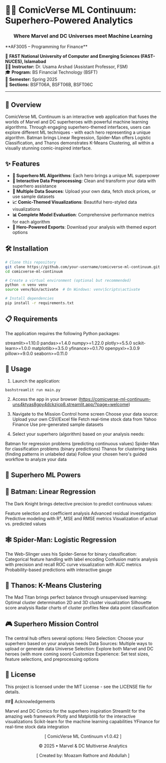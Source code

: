 # 🦸‍♂️ ComicVerse ML Continuum: Superhero-Powered Analytics
<div align="center">
  <h3>Where Marvel and DC Universes meet Machine Learning</h3>
</div>
**AF3005 – Programming for Finance**  

📍 **FAST National University of Computer and Emerging Sciences (FAST-NUCES), Islamabad**  
👨‍🏫 **Instructor:** Dr. Usama Arshad (Assistant Professor, FSM)  
🎓 **Program:** BS Financial Technology (BSFT)  
📅 **Semester:** Spring 2025  
📌 **Sections:** BSFT06A, BSFT06B, BSFT06C  

---

## 📌 Overview

ComicVerse ML Continuum is an interactive web application that fuses the worlds of Marvel and DC superheroes with powerful machine learning algorithms. Through engaging superhero-themed interfaces, users can explore different ML techniques - with each hero representing a unique algorithm. Batman brings Linear Regression, Spider-Man offers Logistic Classification, and Thanos demonstrates K-Means Clustering, all within a visually stunning comic-inspired interface.

## ✨ Features

- **🦇 Superhero ML Algorithms**: Each hero brings a unique ML superpower
- **🧪 Interactive Data Preprocessing**: Clean and transform your data with superhero assistance
- **🤖 Multiple Data Sources**: Upload your own data, fetch stock prices, or use sample datasets
- **📈 Comic-Themed Visualizations**: Beautiful hero-styled data visualizations
- **📊 Complete Model Evaluation**: Comprehensive performance metrics for each algorithm
- **💾 Hero-Powered Exports**: Download your analysis with themed export options

## 🛠️ Installation

```bash
# Clone this repository
git clone https://github.com/your-username/comicverse-ml-continuum.git
cd comicverse-ml-continuum

# Create a virtual environment (optional but recommended)
python -m venv venv
source venv/bin/activate  # On Windows: venv\Scripts\activate

# Install dependencies
pip install -r requirements.txt
```

## 📋 Requirements

The application requires the following Python packages:

streamlit>=1.10.0
pandas>=1.4.0
numpy>=1.22.0
plotly>=5.5.0
scikit-learn>=1.0.0
matplotlib>=3.5.0
yfinance>=0.1.70
openpyxl>=3.0.9
pillow>=9.0.0
seaborn>=0.11.0

## 🚀 Usage

1. Launch the application:

```bash
bashstreamlit run main.py
```

2. Access the app in your browser (https://comicverse-ml-continuum-uns4ktyas8gpy4dckzjcp8.streamlit.app/?page=welcome)

3. Navigate to the Mission Control home screen
Choose your data source:
Upload your own CSV/Excel file
Fetch real-time stock data from Yahoo Finance
Use pre-generated sample datasets


4. Select your superhero (algorithm) based on your analysis needs:

Batman for regression problems (predicting continuous values)
Spider-Man for classification problems (binary predictions)
Thanos for clustering tasks (finding patterns in unlabeled data)
Follow your chosen hero's guided workflow to analyze your data

## 🔋 Superhero ML Powers

## 🦇 Batman: Linear Regression
The Dark Knight brings detective precision to predict continuous values:

Feature selection and coefficient analysis
Advanced residual investigation
Predictive modeling with R², MSE and RMSE metrics
Visualization of actual vs. predicted values

## 🕸️ Spider-Man: Logistic Regression

The Web-Slinger uses his Spider-Sense for binary classification:
Categorical feature handling with label encoding
Confusion matrix analysis with precision and recall
ROC curve visualization with AUC metrics
Probability-based predictions with interactive gauge

## 💎 Thanos: K-Means Clustering

The Mad Titan brings perfect balance through unsupervised learning:
Optimal cluster determination
2D and 3D cluster visualization
Silhouette score analysis
Radar charts of cluster profiles
New data point classification

## 🎮 Superhero Mission Control

The central hub offers several options:
Hero Selection: Choose your superhero based on your analysis needs
Data Sources: Multiple ways to upload or generate data
Universe Selection: Explore both Marvel and DC heroes (with more coming soon)
Customize Experience: Set test sizes, feature selections, and preprocessing options

## 📄 License

This project is licensed under the MIT License - see the LICENSE file for details.

##🙏 Acknowledgements

Marvel and DC Comics for the superhero inspiration
Streamlit for the amazing web framework
Plotly and Matplotlib for the interactive visualizations
Scikit-learn for the machine learning capabilities
YFinance for real-time stock data integration


<div align="center">
  <p>[ ComicVerse ML Continuum v1.0.42 ]</p>
  <p>© 2025 • Marvel & DC Multiverse Analytics</p>
  <p>[ Created by: Moazam Rathore and Abdullah ] </p>
</div>
